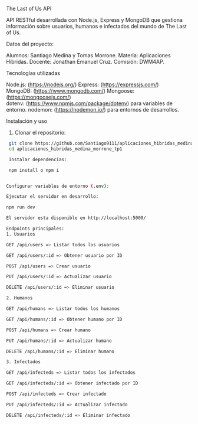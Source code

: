 The Last of Us API

API RESTful desarrollada con Node.js, Express y MongoDB que gestiona información sobre usuarios, humanos e infectados del mundo de The Last of Us.  

Datos del proyecto:

Alumnos: Santiago Medina y Tomas Morrone.
Materia: Aplicaciones Híbridas.
Docente: Jonathan Emanuel Cruz. 
Comisión: DWM4AP.

Tecnologías utilizadas

Node.js: (https://nodejs.org/) 
Express: (https://expressjs.com/)  
MongoDB: (https://www.mongodb.com/) 
Mongoose: (https://mongoosejs.com/)  
dotenv: (https://www.npmjs.com/package/dotenv) para variables de entorno. 
nodemon: (https://nodemon.io/) para entornos de desarrollos.

Instalación y uso

1. Clonar el repositorio:
  ```bash
   git clone https://github.com/Santiago9111/aplicaciones_hibridas_medina_morrone_tp1.git
   cd aplicaciones_hibridas_medina_morrone_tp1

   Instalar dependencias:

   npm install o npm i


Configurar variables de entorno (.env):

Ejecutar el servidor en desarrollo:

npm run dev

El servidor esta disponible en http://localhost:5000/

Endpoints principales:
1. Usuarios

GET /api/users => Listar todos los usuarios

GET /api/users/:id => Obtener usuario por ID

POST /api/users => Crear usuario

PUT /api/users/:id => Actualizar usuario

DELETE /api/users/:id => Eliminar usuario

2. Humanos

GET /api/humans => Listar todos los humanos

GET /api/humans/:id => Obtener humano por ID

POST /api/humans => Crear humano

PUT /api/humans/:id => Actualizar humano

DELETE /api/humans/:id => Eliminar humano

3. Infectados

GET /api/infecteds => Listar todos los infectados

GET /api/infecteds/:id => Obtener infectado por ID

POST /api/infecteds => Crear infectado

PUT /api/infecteds/:id => Actualizar infectado

DELETE /api/infecteds/:id => Eliminar infectado